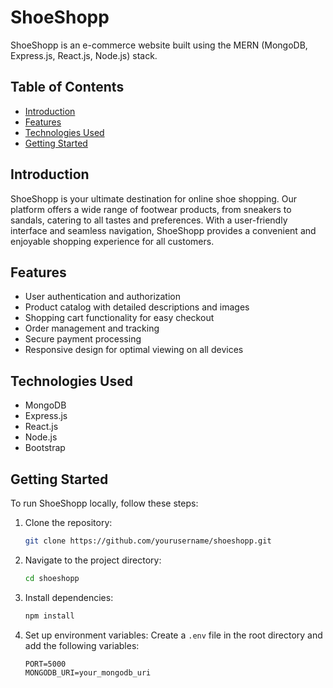 # ShoeShopp

ShoeShopp is an e-commerce website built using the MERN (MongoDB, Express.js, React.js, Node.js) stack.

## Table of Contents
- [Introduction](#introduction)
- [Features](#features)
- [Technologies Used](#technologies-used)
- [Getting Started](#getting-started)


## Introduction

ShoeShopp is your ultimate destination for online shoe shopping. Our platform offers a wide range of footwear products, from sneakers to sandals, catering to all tastes and preferences. With a user-friendly interface and seamless navigation, ShoeShopp provides a convenient and enjoyable shopping experience for all customers.

## Features

- User authentication and authorization
- Product catalog with detailed descriptions and images
- Shopping cart functionality for easy checkout
- Order management and tracking
- Secure payment processing
- Responsive design for optimal viewing on all devices

## Technologies Used

- MongoDB
- Express.js
- React.js
- Node.js
- Bootstrap


## Getting Started

To run ShoeShopp locally, follow these steps:

1. Clone the repository:
   ```bash
   git clone https://github.com/yourusername/shoeshopp.git
   ```

2. Navigate to the project directory:
   ```bash
   cd shoeshopp
   ```

3. Install dependencies:
   ```bash
   npm install
   ```

4. Set up environment variables:
   Create a `.env` file in the root directory and add the following variables:
   ```
   PORT=5000
   MONGODB_URI=your_mongodb_uri
  

